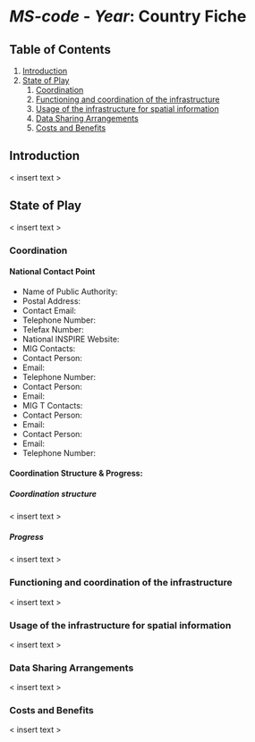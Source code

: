 # _MS-code_ - _Year_: Country Fiche

## Table of Contents
1. [Introduction](#introduction)
1. [State of Play](#state_of_play)
   1. [Coordination](#Coordination)
   2. [Functioning and coordination of the infrastructure](#functioning)
   3. [Usage of the infrastructure for spatial information](#usage)
   4. [Data Sharing Arrangements](#data)
   5. [Costs and Benefits](#costs)


## Introduction

< insert text >

## State of Play

< insert text >

### Coordination

#### National Contact Point

- Name of Public Authority:
- Postal Address:
- Contact Email:
- Telephone Number:
- Telefax Number:
- National INSPIRE Website:
- MIG Contacts: 
 - Contact Person:
 - Email:
 - Telephone Number:
 - Contact Person:
 - Email:
- MIG T Contacts: 
 - Contact Person:
 - Email:
 - Contact Person:
 - Email:
 - Telephone Number:

#### Coordination Structure & Progress: 

##### Coordination structure

< insert text >

##### Progress

< insert text >

### Functioning and coordination of the infrastructure <a name="functioning"></a>

< insert text >

### Usage of the infrastructure for spatial information <a name="usage"></a>

< insert text >

### Data Sharing Arrangements <a name="data"></a>

< insert text >

### Costs and Benefits <a name="costs"></a>

< insert text >
